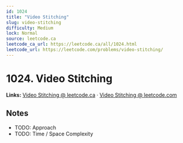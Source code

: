 ```yaml
--- 
id: 1024
title: "Video Stitching"
slug: video-stitching
difficulty: Medium
lock: Normal
source: leetcode.ca
leetcode_ca_url: https://leetcode.ca/all/1024.html
leetcode_url: https://leetcode.com/problems/video-stitching/
---
```


# 1024. Video Stitching

**Links:** [Video Stitching @ leetcode.ca](https://leetcode.ca/all/1024.html) · [Video Stitching @ leetcode.com](https://leetcode.com/problems/video-stitching/)

## Notes
- TODO: Approach
- TODO: Time / Space Complexity
